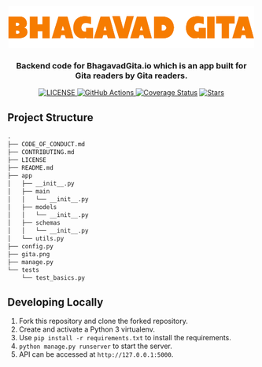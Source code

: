 <p align="center">
  <a href="https://bhagavadgita.io">
    <img src="gita.png" alt="Bhagavad Gita" width="500">
  </a>
</p>

<h3 align="center">
  Backend code for BhagavadGita.io which is an app built for Gita readers by Gita readers.
</h2>

<p align="center">
  <a href="https://github.com/gita/bhagavad-gita-backend/blob/master/LICENSE">
    <img alt="LICENSE" src="https://img.shields.io/badge/License-GPLv3-blue.svg?maxAge=43200">
  </a>
  <a href="https://github.com/gita/bhagavad-gita-backend/actions?query=workflow%3ADev">
    <img alt="GitHub Actions" src="https://github.com/gita/bhagavad-gita-backend/workflows/Dev/badge.svg">
  </a>
  <a href="https://codecov.io/github/gita/bhagavad-gita-backend"><img alt="Coverage Status" src="https://img.shields.io/codecov/c/github/gita/bhagavad-gita-backend/master.svg?logo=codecov"></a>
  <a href="https://starcharts.herokuapp.com/gita/bhagavad-gita-backend"><img alt="Stars" src="https://img.shields.io/github/stars/gita/bhagavad-gita-backend.svg?style=social"></a>
</p>


## Project Structure
```
.
├── CODE_OF_CONDUCT.md
├── CONTRIBUTING.md
├── LICENSE
├── README.md
├── app
│   ├── __init__.py
│   ├── main
│   │   └── __init__.py
│   ├── models
│   │   └── __init__.py
│   ├── schemas
│   │   └── __init__.py
│   └── utils.py
├── config.py
├── gita.png
├── manage.py
└── tests
    └── test_basics.py
```

## Developing Locally

1. Fork this repository and clone the forked repository.
2. Create and activate a Python 3 virtualenv.
3. Use `pip install -r requirements.txt` to install the requirements.
4. `python manage.py runserver` to start the server.
5. API can be accessed at `http://127.0.0.1:5000`.
